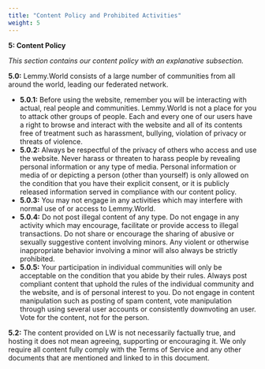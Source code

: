 ```yaml
---
title: "Content Policy and Prohibited Activities"
weight: 5
---
```



**__5: Content Policy__**

*This section contains our content policy with an explanative subsection.*

**5\.0:** Lemmy.World consists of a large number of communities from all around the world, leading our federated network. 

- **5\.0.1:** Before using the website, remember you will be interacting with actual, real people and communities. Lemmy.World is not a place for you to attack other groups of people. Each and every one of our users have a right to browse and interact with the website and all of its contents free of treatment such as harassment, bullying, violation of privacy or threats of violence.   
- **5\.0.2:** Always be respectful of the privacy of others who access and use the website. Never harass or threaten to harass people by revealing personal information or any type of media. Personal information or media of or depicting a person (other than yourself) is only allowed on the condition that you have their explicit consent, or it is publicly released information served in compliance with our content policy. 
- **5\.0.3:**  You may not engage in any activities which may interfere with normal use of or access to Lemmy.World. 
- **5\.0.4:** Do not post illegal content of any type. Do not engage in any activity which may encourage, facilitate or provide access to illegal transactions. Do not share or encourage the sharing of abusive or sexually suggestive content involving minors. Any violent or otherwise inappropriate behavior involving a minor will also always be strictly prohibited.
- **5\.0.5:**  Your participation in individual communities will only be acceptable on the condition that you abide by their rules. Always post compliant content that uphold the rules of the individual community and the website, and is of personal interest to you. Do not engage in content manipulation such as posting of spam content, vote manipulation through using several user accounts or consistently downvoting an user. Vote for the content, not for the person. 

**5\.2:** The content provided on LW is not necessarily factually true, and hosting it does not mean agreeing, supporting or encouraging it. We only require all content fully comply with the Terms of Service and any other documents that are mentioned and linked to in this document. 
